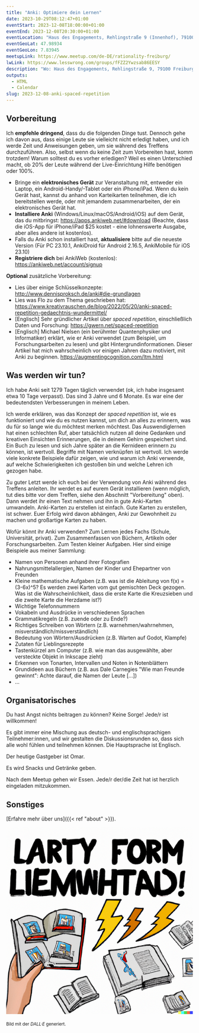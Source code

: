 ```yaml
---
title: "Anki: Optimiere dein Lernen"
date: 2023-10-29T08:12:47+01:00
eventStart: 2023-12-08T18:00:00+01:00
eventEnd: 2023-12-08T20:30:00+01:00
eventLocation: "Haus des Engagements, Rehlingstraße 9 (Innenhof), 79100 Freiburg"
eventGeoLat: 47.98934
eventGeoLon: 7.83945
meetupLink: https://www.meetup.com/de-DE/rationality-freiburg/
lwLink: https://www.lesswrong.com/groups/fFZZ2Ywzsab86EESY
description: "Wo: Haus des Engagements, Rehlingstraße 9, 79100 Freiburg. Wann: Freitag, 8. Dezember 2023 um 18:00 Uhr MEZ."
outputs:
  - HTML
  - Calendar
slug: 2023-12-08-anki-spaced-repetition
---
```


## Vorbereitung

Ich **empfehle dringend**, dass du die folgenden Dinge tust. Dennoch gehe ich
davon aus, dass einige Leute sie vielleicht nicht erledigt haben, und ich werde
Zeit und Anweisungen geben, um sie während des Treffens durchzuführen. Also,
selbst wenn du keine Zeit zum Vorbereiten hast, komm trotzdem! Warum solltest
du es vorher erledigen? Weil es einen Unterschied macht, ob 20% der Leute
während der Live-Einrichtung Hilfe benötigen oder 100%.

* Bringe ein **elektronisches Gerät** zur Veranstaltung mit, entweder ein
  Laptop, ein Android-Handy/-Tablet oder ein iPhone/iPad. Wenn du kein Gerät
  hast, kannst du anhand von Karteikarten teilnehmen, die ich bereitstellen
  werde, oder mit jemandem zusammenarbeiten, der ein elektronisches Gerät hat.
* **Installiere Anki** (Windows/Linux/macOS/Android/iOS) auf dem Gerät, das du
  mitbringst: https://apps.ankiweb.net/#download (Beachte, dass die iOS-App für
  iPhone/iPad $25 kostet - eine lohnenswerte Ausgabe, aber alles andere ist
  kostenlos).
* Falls du Anki schon installiert hast, **aktualisiere** bitte auf die neueste
  Version (Für PC 23.10.1, AnkiDroid für Android 2.16.5, AnkiMobile für iOS
  23.10)
* **Registriere dich** bei AnkiWeb (kostenlos):
  https://ankiweb.net/account/signup

**Optional** zusätzliche Vorbereitung:

* Lies über einige Schlüsselkonzepte:
  http://www.dennisproksch.de/anki#die-grundlagen
* Lies was Flo zu dem Thema geschrieben hat:
  https://www.kreativrauschen.de/blog/2022/05/20/anki-spaced-repetition-gedaechtnis-wundermittel/
* [Englisch] Sehr gründlicher Artikel über _spaced repetition_, einschließlich
  Daten und Forschung: https://gwern.net/spaced-repetition
* [Englisch] Michael Nielsen (ein berühmter Quantenphysiker und Informatiker)
  erklärt, wie er Anki verwendet (zum Beispiel, um Forschungsarbeiten zu lesen)
  und gibt Hintergrundinformationen. Dieser Artikel hat mich wahrscheinlich vor
  einigen Jahren dazu motiviert, mit Anki zu beginnen.
  https://augmentingcognition.com/ltm.html


## Was werden wir tun?

Ich habe Anki seit 1279 Tagen täglich verwendet (ok, ich habe insgesamt etwa 10
Tage verpasst). Das sind 3 Jahre und 6 Monate. Es war eine der bedeutendsten
Verbesserungen in meinem Leben.

Ich werde erklären, was das Konzept der _spaced repetition_ ist, wie es
funktioniert und wie du es nutzen kannst, um dich an alles zu erinnern, was du
für so lange wie du möchtest merken möchtest. Das Auswendiglernen hat einen
schlechten Ruf, aber tatsächlich nutzen all deine Gedanken und kreativen
Einsichten Erinnerungen, die in deinem Gehirn gespeichert sind. Ein Buch zu
lesen und sich Jahre später an die Kernideen erinnern zu können, ist wertvoll.
Begriffe mit Namen verknüpfen ist wertvoll. Ich werde viele konkrete Beispiele
dafür zeigen, wie und warum ich Anki verwende, auf welche Schwierigkeiten ich
gestoßen bin und welche Lehren ich gezogen habe.

Zu guter Letzt werde ich euch bei der Verwendung von Anki während des Treffens
anleiten. Ihr werdet es auf eurem Gerät installieren (wenn möglich, tut dies
bitte vor dem Treffen, siehe den Abschnitt "Vorbereitung" oben). Dann werdet
ihr einen Text nehmen und ihn in gute Anki-Karten umwandeln. Anki-Karten zu
erstellen ist einfach. Gute Karten zu erstellen, ist schwer. Euer Erfolg wird
davon abhängen, Anki zur Gewohnheit zu machen und großartige Karten zu haben.

Wofür könnt ihr Anki verwenden? Zum Lernen jedes Fachs (Schule, Universität,
privat). Zum Zusammenfassen von Büchern, Artikeln oder Forschungsarbeiten. Zum
Testen kleiner Aufgaben. Hier sind einige Beispiele aus meiner Sammlung:

* Namen von Personen anhand ihrer Fotografien
* Nahrungsmittelallergien, Namen der Kinder und Ehepartner von Freunden
* Kleine mathematische Aufgaben (z.B. was ist die Ableitung von f(x) =
  (3-6x)^5? Es werden zwei Karten vom gut gemischten Deck gezogen. Was ist die
  Wahrscheinlichkeit, dass die erste Karte die Kreuzsieben und die zweite Karte
  die Herzdame ist?)
* Wichtige Telefonnummern
* Vokabeln und Ausdrücke in verschiedenen Sprachen
* Grammatikregeln (z.B. zuende oder zu Ende?)
* Richtiges Schreiben von Wörtern (z.B. warnehmen/wahrnehmen,
  misverständlich/missverständlich)
* Bedeutung von Wörtern/Ausdrücken (z.B. Warten auf Godot, Klampfe)
* Zutaten für Lieblingsrezepte
* Tastenkürzel am Computer (z.B. wie man das ausgewählte, aber versteckte Objekt in Inkscape zieht)
* Erkennen von Tonarten, Intervallen und Noten in Notenblättern
* Grundideen aus Büchern (z.B. aus Dale Carnegies "Wie man Freunde gewinnt":
  Achte darauf, die Namen der Leute [...])
* ...


## Organisatorisches

Du hast Angst nichts beitragen zu können? Keine Sorge! Jede/r ist willkommen!

Es gibt immer eine Mischung aus deutsch- und englischsprachigen
Teilnehmer:innen, und wir gestalten die Diskussionsrunden so, dass sich alle
wohl fühlen und teilnehmen können. Die Hauptsprache ist Englisch.

Der heutige Gastgeber ist Omar.

Es wird Snacks und Getränke geben.

Nach dem Meetup gehen wir Essen. Jede/r der/die Zeit hat ist herzlich
eingeladen mitzukommen.


## Sonstiges

[Erfahre mehr über uns]({{< ref "about" >}}).

![Lernen](cover.png "Lernen")

<small>Bild mit der _DALL·E_ generiert.</small>
